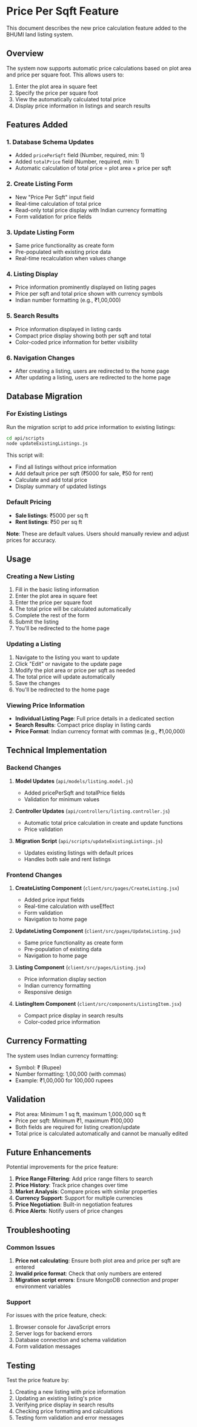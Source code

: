 # Price Per Sqft Feature

This document describes the new price calculation feature added to the BHUMI land listing system.

## Overview

The system now supports automatic price calculations based on plot area and price per square foot. This allows users to:

1. Enter the plot area in square feet
2. Specify the price per square foot
3. View the automatically calculated total price
4. Display price information in listings and search results

## Features Added

### 1. Database Schema Updates
- Added `pricePerSqft` field (Number, required, min: 1)
- Added `totalPrice` field (Number, required, min: 1)
- Automatic calculation of total price = plot area × price per sqft

### 2. Create Listing Form
- New "Price Per Sqft" input field
- Real-time calculation of total price
- Read-only total price display with Indian currency formatting
- Form validation for price fields

### 3. Update Listing Form
- Same price functionality as create form
- Pre-populated with existing price data
- Real-time recalculation when values change

### 4. Listing Display
- Price information prominently displayed on listing pages
- Price per sqft and total price shown with currency symbols
- Indian number formatting (e.g., ₹1,00,000)

### 5. Search Results
- Price information displayed in listing cards
- Compact price display showing both per sqft and total
- Color-coded price information for better visibility

### 6. Navigation Changes
- After creating a listing, users are redirected to the home page
- After updating a listing, users are redirected to the home page

## Database Migration

### For Existing Listings

Run the migration script to add price information to existing listings:

```bash
cd api/scripts
node updateExistingListings.js
```

This script will:
- Find all listings without price information
- Add default price per sqft (₹5000 for sale, ₹50 for rent)
- Calculate and add total price
- Display summary of updated listings

### Default Pricing

- **Sale listings**: ₹5000 per sq ft
- **Rent listings**: ₹50 per sq ft

**Note**: These are default values. Users should manually review and adjust prices for accuracy.

## Usage

### Creating a New Listing

1. Fill in the basic listing information
2. Enter the plot area in square feet
3. Enter the price per square foot
4. The total price will be calculated automatically
5. Complete the rest of the form
6. Submit the listing
7. You'll be redirected to the home page

### Updating a Listing

1. Navigate to the listing you want to update
2. Click "Edit" or navigate to the update page
3. Modify the plot area or price per sqft as needed
4. The total price will update automatically
5. Save the changes
6. You'll be redirected to the home page

### Viewing Price Information

- **Individual Listing Page**: Full price details in a dedicated section
- **Search Results**: Compact price display in listing cards
- **Price Format**: Indian currency format with commas (e.g., ₹1,00,000)

## Technical Implementation

### Backend Changes

1. **Model Updates** (`api/models/listing.model.js`)
   - Added pricePerSqft and totalPrice fields
   - Validation for minimum values

2. **Controller Updates** (`api/controllers/listing.controller.js`)
   - Automatic total price calculation in create and update functions
   - Price validation

3. **Migration Script** (`api/scripts/updateExistingListings.js`)
   - Updates existing listings with default prices
   - Handles both sale and rent listings

### Frontend Changes

1. **CreateListing Component** (`client/src/pages/CreateListing.jsx`)
   - Added price input fields
   - Real-time calculation with useEffect
   - Form validation
   - Navigation to home page

2. **UpdateListing Component** (`client/src/pages/UpdateListing.jsx`)
   - Same price functionality as create form
   - Pre-population of existing data
   - Navigation to home page

3. **Listing Component** (`client/src/pages/Listing.jsx`)
   - Price information display section
   - Indian currency formatting
   - Responsive design

4. **ListingItem Component** (`client/src/components/ListingItem.jsx`)
   - Compact price display in search results
   - Color-coded price information

## Currency Formatting

The system uses Indian currency formatting:
- Symbol: ₹ (Rupee)
- Number formatting: 1,00,000 (with commas)
- Example: ₹1,00,000 for 100,000 rupees

## Validation

- Plot area: Minimum 1 sq ft, maximum 1,000,000 sq ft
- Price per sqft: Minimum ₹1, maximum ₹100,000
- Both fields are required for listing creation/update
- Total price is calculated automatically and cannot be manually edited

## Future Enhancements

Potential improvements for the price feature:

1. **Price Range Filtering**: Add price range filters to search
2. **Price History**: Track price changes over time
3. **Market Analysis**: Compare prices with similar properties
4. **Currency Support**: Support for multiple currencies
5. **Price Negotiation**: Built-in negotiation features
6. **Price Alerts**: Notify users of price changes

## Troubleshooting

### Common Issues

1. **Price not calculating**: Ensure both plot area and price per sqft are entered
2. **Invalid price format**: Check that only numbers are entered
3. **Migration script errors**: Ensure MongoDB connection and proper environment variables

### Support

For issues with the price feature, check:
1. Browser console for JavaScript errors
2. Server logs for backend errors
3. Database connection and schema validation
4. Form validation messages

## Testing

Test the price feature by:
1. Creating a new listing with price information
2. Updating an existing listing's price
3. Verifying price display in search results
4. Checking price formatting and calculations
5. Testing form validation and error messages








